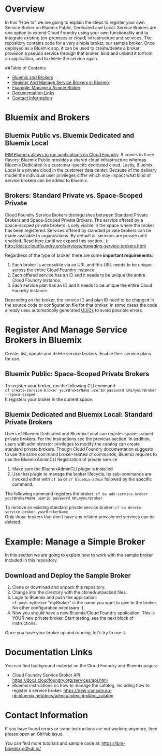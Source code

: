 # Overview
In this "How to" we are going to explain the steps to register your own Service Broker on Bluemix Public, Dedicated and Local. Service Brokers are one option to extend Cloud Foundry using your own functionality and to integrate existing (on-premises or cloud) infrastructure and services. The repository contains code for a very simple broker, our sample broker. Once deployed as a Bluemix app, it can be used to create/delete a broker, provision a pseudo service through that broker, bind and unbind it to/from an application, and to delete the service again.

##Table of Contents
* [Bluemix and Brokers](#bluemix-and-brokers)
* [Register And Manage Service Brokers in Bluemix](#register-and-manage-service-brokers-in-bluemix)
* [Example: Manage a Simple Broker](#example-manage-a-simple-broker)
* [Documentation Links](#documentation-links)
* [Contact Information](#contact-information)

# Bluemix and Brokers

## Bluemix Public vs. Bluemix Dedicated and Bluemix Local
[IBM Bluemix allows to run applications on Cloud Foundry](https://console.eu-gb.bluemix.net/docs/overview/whatisbluemix.html). It comes in three flavors: Bluemix Public provides a shared cloud infrastructure whereas Bluemix Dedicated is a customer-specifc dedicated cloud. Lastly, Bluemix Local is a private cloud in the customer data center. Because of the delivery model the individual user privileges differ which may impact what kind of service brokers can be added to Bluemix.

## Brokers: Standard Private vs. Space-Scoped Private
Cloud Foundry Service Brokers distinguishes between Standard Private Brokers and Space-Scoped Private Brokers. The service offered by a space-scoped private brokers is only visible in the space where the broker has been registered. Services offered by standard private brokers can be made available to organizations. By default all services are private until enabled. Read here (until we expand this section...):
http://docs.cloudfoundry.org/services/managing-service-brokers.html

Regardless of the type of broker, there are some **important requirements**:

1. Each broker is accessible via an URL and this URL needs to be unique across the entire Cloud Foundry instance.
2. Each offered service has an ID and it needs to be unique the entire Cloud Foundry instance.
3. Each service plan has an ID and it needs to be unique the entire Cloud Foundry instance.  

Depending on the broker, the service ID and plan ID need to be changed in the source code or configuration file for that broker. In some cases the code already uses automatically generated [UUIDs](https://en.wikipedia.org/wiki/Universally_unique_identifier) to avoid possible errors.


# Register And Manage Service Brokers in Bluemix
Create, list, update and delete service brokers. Enable their service plans for use.

## Bluemix Public: Space-Scoped Private Brokers

To register your broker, run the following CLI command:   
`cf create-service-broker yourBrokerName userID password URL4yourBroker --space-scoped`   
It registers your broker in the current space.


## Bluemix Dedicated and Bluemix Local: Standard Private Brokers
Users of Bluemix Dedicated and Bluemix Local can register space-scoped private brokers. For the instructions see the previous section. In addition, users with administrator privileges to modify the catalog can create standard private brokers. Though Cloud Foundry documentation suggests to use the same command broker-related cf commands, Bluemix requires to use the BluemixAdminCLI 
Registration of private service

1. Make sure the BluemixAdminCLI plugin is installed
2. Use that plugin to manage the broker lifecycle. Its sub-commands are invoked either with `cf ba` or `cf bluemix-admin` followed by the specific command.

The following command registers the broker:
`cf ba add-service-broker yourBrokerName userID password URL4yourBroker`  

To remove an existing standard private service broker:
`cf ba delete-service-broker yourBrokerName`  
Only those brokers that don't have any related provisioned services can be deleted. 

# Example: Manage a Simple Broker
In this section we are going to explain how to work with the sample broker included in this repository.
## Download and Deploy the Sample Broker
1) Clone or download and unpack this repository.
2) Change into the directory with the cloned/unpacked files.
3) Login to Bluemix and push the application:   
   `cf push myBroker`
   "myBroker" is the name you want to give to the broker. No other configuration necessary :)
4) Now you should have a new Bluemix/Cloud Foundry application. This is YOUR new private broker. Start testing, see the next block of instructions.

Once you have your broker up and running, let's try to use it.



# Documentation Links
You can find background material on the Cloud Foundry and Bluemix pages:
* Cloud Foundry Service Broker API: https://docs.cloudfoundry.org/services/api.html
* Bluemix instructions on how to manage the catalog, including how to register a service broker: https://new-console.eu-gb.bluemix.net/docs/admin/index.html#oc_catalog

# Contact Information
If you have found errors or some instructions are not working anymore, then please open an GitHub issue. 

You can find more tutorials and sample code at:
https://ibm-bluemix.github.io/
